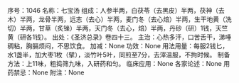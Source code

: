 序号：1046
名称：七宝汤
组成：人参半两，白茯苓（去黑皮）半两，茯神（去木）半两，龙骨半两，远志（去心）半两，麦门冬（去心焙）半两，生干地黄（洗切）半两，甘草（炙锉）半两，天门冬（去心，焙）半两，丹砂（研）1钱，天竺黄（研各1钱）。
出处：《圣济总录》卷四十三。
主治：心热多汗，口苦舌干，涕唾稠粘，胸膈烦闷，不思饮食。
加减：None
功效：None
用法用量：每服2钱匕，水1盏半，加大枣1枚（擘），淡竹叶5叶，同煎至7分，去滓温服，不拘时候。
制备方法：上11味，粗捣筛九味，入研药和匀。
临床应用：None
各家论述：None
用药禁忌：None
附注：None
